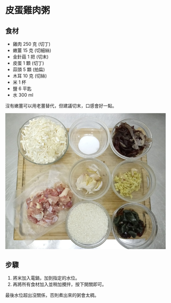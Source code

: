 # 皮蛋雞肉粥

## 食材

  - 雞肉 250 克 (切丁)
  - 嫩薑 15 克 (切細絲)
  - 金針菇 1 把 (切末)
  - 皮蛋 1 顆 (切丁)
  - 蒜頭 5 顆 (拍扁)
  - 木耳 10 克 (切絲)
  - 米 1 杯
  - 鹽 6 平匙
  - 水 300 ml

沒有嫩薑可以用老薑替代，但建議切末，口感會好一點。

![](imgs/DSC_0053.jpg)

## 步驟

 1. 將米加入電鍋，加到指定的水位。
 2. 再將所有食材加入並稍加攪拌，按下開關即可。

最後水位超出沒關係，否則煮出來的粥會太稠。